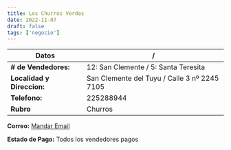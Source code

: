 ```yaml
---
title: Los Churros Verdes
date: 2022-11-07
draft: false
tags: ['negocio']
---
```


| **Datos**                    | /                                            |
| ---------------------------- | ---                                          |
| **# de Vendedores:**         | 12: San Clemente / 5: Santa Teresita         |
| **Localidad y Direccion:**   | San Clemente del Tuyu / Calle 3 nº 2245 7105 |
| **Telefono:**                | 225288944                                    |
| **Rubro**                    | Churros                                      |

**Correo:** [Mandar Email](mailto:loschurrosverdes@gmail.com)

**Estado de Pago:** Todos los vendedores pagos
